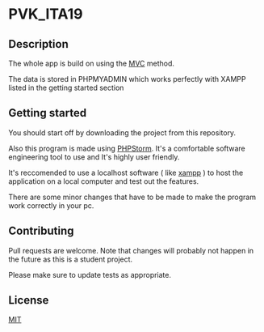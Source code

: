 # PVK_ITA19

## Description
The whole app is build on using the [MVC](https://www.tutorialsteacher.com/mvc/mvc-architecture#:~:text=MVC%20stands%20for%20Model%2C%20View,data%20retrieved%20from%20the%20database.) method.

The data is stored in PHPMYADMIN which works perfectly with XAMPP listed in the getting started section

## Getting started
You should start off by downloading the project from this repository.

Also this program is made using [PHPStorm](https://www.jetbrains.com/phpstorm/). It's a comfortable software engineering tool to use and It's highly user friendly.

It's reccomended to use a localhost software ( like [xampp](https://www.apachefriends.org/index.html) ) to host the application on a local computer and test out the features.

There are some minor changes that have to be made to make the program work correctly in your pc.


## Contributing
Pull requests are welcome. Note that changes will probably not happen in the future as this is a student project.

Please make sure to update tests as appropriate.

## License
[MIT](https://choosealicense.com/licenses/mit/)
